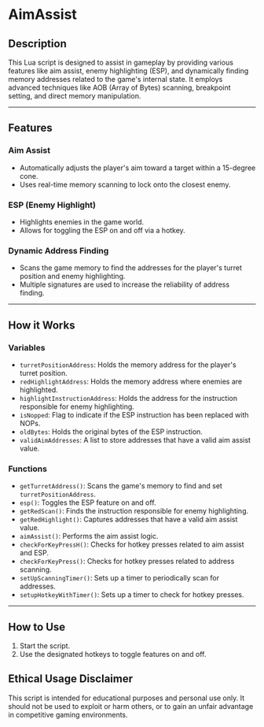 # AimAssist

## Description

This Lua script is designed to assist in gameplay by providing various features like aim assist, enemy highlighting (ESP), and dynamically finding memory addresses related to the game's internal state. It employs advanced techniques like AOB (Array of Bytes) scanning, breakpoint setting, and direct memory manipulation.

---

## Features

### Aim Assist

- Automatically adjusts the player's aim toward a target within a 15-degree cone.
- Uses real-time memory scanning to lock onto the closest enemy.

### ESP (Enemy Highlight)

- Highlights enemies in the game world.
- Allows for toggling the ESP on and off via a hotkey.

### Dynamic Address Finding

- Scans the game memory to find the addresses for the player's turret position and enemy highlighting.
- Multiple signatures are used to increase the reliability of address finding.

---

## How it Works

### Variables

- `turretPositionAddress`: Holds the memory address for the player's turret position.
- `redHighlightAddress`: Holds the memory address where enemies are highlighted.
- `highlightInstructionAddress`: Holds the address for the instruction responsible for enemy highlighting.
- `isNopped`: Flag to indicate if the ESP instruction has been replaced with NOPs.
- `oldBytes`: Holds the original bytes of the ESP instruction.
- `validAimAddresses`: A list to store addresses that have a valid aim assist value.

### Functions

- `getTurretAddress()`: Scans the game's memory to find and set `turretPositionAddress`.
- `esp()`: Toggles the ESP feature on and off.
- `getRedScan()`: Finds the instruction responsible for enemy highlighting.
- `getRedHighlight()`: Captures addresses that have a valid aim assist value.
- `aimAssist()`: Performs the aim assist logic.
- `checkForKeyPressH()`: Checks for hotkey presses related to aim assist and ESP.
- `checkForKeyPress()`: Checks for hotkey presses related to address scanning.
- `setUpScanningTimer()`: Sets up a timer to periodically scan for addresses.
- `setupHotkeyWithTimer()`: Sets up a timer to check for hotkey presses.

---

## How to Use

1. Start the script.
2. Use the designated hotkeys to toggle features on and off.
## Ethical Usage Disclaimer

This script is intended for educational purposes and personal use only. It should not be used to exploit or harm others, or to gain an unfair advantage in competitive gaming environments. 
